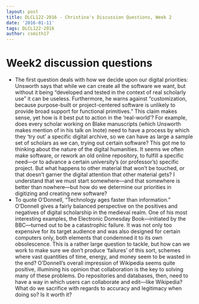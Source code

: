 ```yaml
---
layout: post
title: DLCL122-2016 - Christina's Discussion Questions, Week 2
date: '2016-01-11'
tags: DLCL122-2016
author: csmith17
---
```


# Week2 discussion questions
* The first question deals with how we decide upon our digital priorities: Unsworth says that while we can create all the software we want, but without it being “developed and tested in the context of real scholarly use” it can be useless.  Furthermore, he warns against “customization, because purpose-built or project-centered software is unlikely to provide broad support for functional primitives.”  This claim makes sense, yet how is it best put to action in the ‘real-world’?  For example, does every scholar working on Blake manuscripts (which Unsworth makes mention of in his talk on Inote) need to have a process by which they ‘try out’ a specific digital archive, so we can have as large a sample set of scholars as we can, trying out certain software?  This got me to thinking about the nature of the digital humanities.  It seems we often make software, or rework an old online repository, to fulfill a specific need—or to advance a certain university’s (or professor’s) specific project.  But what happens to other material that won’t be touched, or that doesn’t garner the digital attention that other material gets?  I understand that we must start somewhere—and that somewhere is better than nowhere—but how do we determine our priorities in digitizing and creating new software?
* To quote O’Donnell, “Technology ages faster than information.”  O’Donnell gives a fairly balanced perspective on the positives and negatives of digital scholarship in the medieval realm.  One of his most interesting examples, the Electronic Domesday Book—initiated by the BBC—turned out to be a catastrophic failure.  It was not only too expensive for its target audience and was also designed for certain computers only, both elements that condemned it to its own obsolescence.  This is a rather large question to tackle, but how can we work to make sure we don’t produce ‘failures’ of this sort, schemes where vast quantities of time, energy, and money seem to be wasted in the end?  O’Donnell’s overall impression of Wikipedia seems quite positive, illumining his opinion that collaboration is the key to solving many of these problems.  Do repositories and databases, then, need to have a way in which users can collaborate and edit—like Wikipedia?  What do we sacrifice with regards to accuracy and legitimacy when doing so?  Is it worth it?
